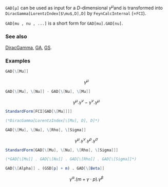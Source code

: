 `GAD[μ]` can be used as input for a $D$-dimensional $\gamma ^{\mu }$and is transformed into `DiracGamma[LorentzIndex[$\mu$,D],D]` by `FeynCalcInternal` (=`FCI`).

`GAD[mu , nu , ...]` is a short form for `GAD[mu].GAD[nu]`.

### See also

[DiracGamma](DiracGamma), [GA](GA), [GS](GS).

### Examples

```mathematica
GAD[\[Mu]]
```

$$\gamma ^{\mu }$$

```mathematica
GAD[\[Mu], \[Nu]] - GAD[\[Nu], \[Mu]]
```

$$\gamma ^{\mu }.\gamma ^{\nu }-\gamma ^{\nu }.\gamma ^{\mu }$$

```mathematica
StandardForm[FCI[GAD[\[Mu]]]]

(*DiracGamma[LorentzIndex[\[Mu], D], D]*)
```

```mathematica
GAD[\[Mu], \[Nu], \[Rho], \[Sigma]]
```

$$\gamma ^{\mu }.\gamma ^{\nu }.\gamma ^{\rho }.\gamma ^{\sigma }$$

```mathematica
StandardForm[GAD[\[Mu], \[Nu], \[Rho], \[Sigma]]]

(*GAD[\[Mu]] . GAD[\[Nu]] . GAD[\[Rho]] . GAD[\[Sigma]]*)
```

```mathematica
GAD[\[Alpha]] . (GSD[p] + m) . GAD[\[Beta]]
```

$$\gamma ^{\alpha }.(m+\gamma \cdot p).\gamma ^{\beta }$$